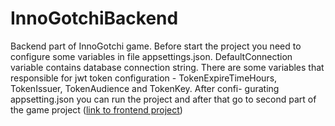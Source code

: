 # InnoGotchiBackend
Backend part of InnoGotchi game. Before start the project you need to configure some variables in file appsettings.json. DefaultConnection variable contains database 
connection string. There are some variables that responsible for jwt token configuration - TokenExpireTimeHours, TokenIssuer, TokenAudience and TokenKey. After confi-
gurating appsetting.json you can run the project and after that go to second part of the game project ([link to frontend project](https://github.com/Zhigadlo/InnoGotchiFrontend))
